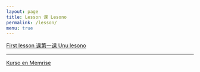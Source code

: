 ```yaml
---
layout: page
title: Lesson 课 Lesono
permalink: /lesson/
menu: true
---
```


[First lesson 课第一课 Unu lesono](01)

---

[Kurso en Memrise](https://app.memrise.com/course/5943151/mondlango/)